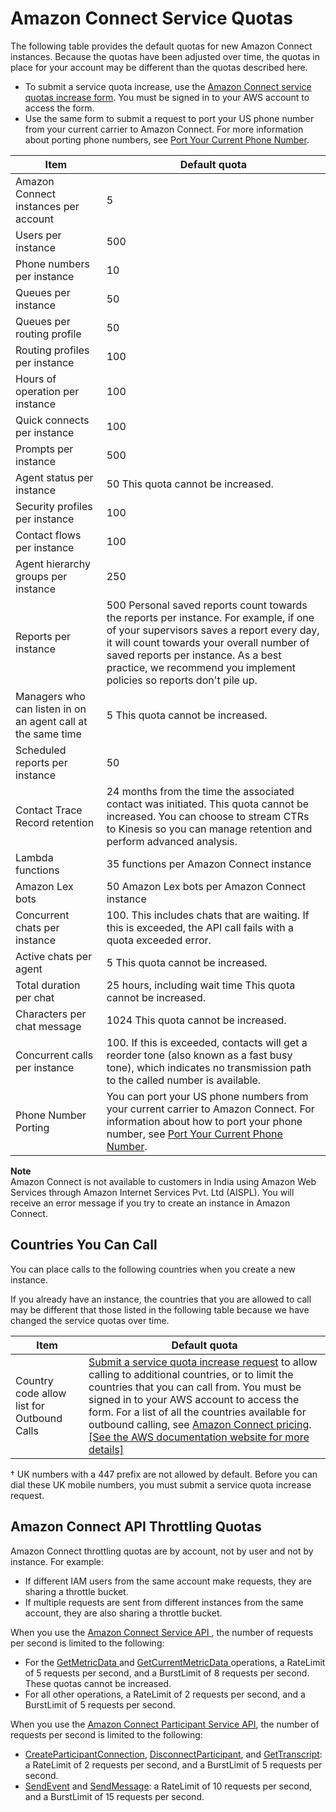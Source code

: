# Amazon Connect Service Quotas<a name="amazon-connect-service-limits"></a>

The following table provides the default quotas for new Amazon Connect instances\. Because the quotas have been adjusted over time, the quotas in place for your account may be different than the quotas described here\. 
+ To submit a service quota increase, use the [Amazon Connect service quotas increase form](https://console.aws.amazon.com/support/home#/case/create?issueType=service-limit-increase&limitType=service-code-connect)\. You must be signed in to your AWS account to access the form\.
+ Use the same form to submit a request to port your US phone number from your current carrier to Amazon Connect\. For more information about porting phone numbers, see [Port Your Current Phone Number](port-phone-number.md)\.


| Item | Default quota | 
| --- | --- | 
|  Amazon Connect instances per account  |  5  | 
|  Users per instance  |  500  | 
|  Phone numbers per instance  |  10  | 
|  Queues per instance  |  50  | 
|  Queues per routing profile  |  50  | 
|  Routing profiles per instance  |  100  | 
|  Hours of operation per instance  |  100  | 
|  Quick connects per instance  |  100  | 
|  Prompts per instance  |  500  | 
|  Agent status per instance  |  50 This quota cannot be increased\.  | 
|  Security profiles per instance  |  100  | 
|  Contact flows per instance  |  100  | 
|  Agent hierarchy groups per instance  |  250  | 
|  Reports per instance  |  500 Personal saved reports count towards the reports per instance\. For example, if one of your supervisors saves a report every day, it will count towards your overall number of saved reports per instance\. As a best practice, we recommend you implement policies so reports don't pile up\.   | 
| Managers who can listen in on an agent call at the same time  |  5 This quota cannot be increased\.  | 
|  Scheduled reports per instance  |  50  | 
|  Contact Trace Record retention  |  24 months from the time the associated contact was initiated\. This quota cannot be increased\.  You can choose to stream CTRs to Kinesis so you can manage retention and perform advanced analysis\.  | 
|  Lambda functions  |  35 functions per Amazon Connect instance  | 
|  Amazon Lex bots  |  50 Amazon Lex bots per Amazon Connect instance  | 
|  Concurrent chats per instance  |  100\. This includes chats that are waiting\. If this is exceeded, the API call fails with a quota exceeded error\.  | 
|  Active chats per agent  |  5 This quota cannot be increased\.  | 
|  Total duration per chat  |  25 hours, including wait time This quota cannot be increased\.  | 
|  Characters per chat message  |  1024 This quota cannot be increased\.  | 
|  Concurrent calls per instance  |  100\. If this is exceeded, contacts will get a reorder tone \(also known as a fast busy tone\), which indicates no transmission path to the called number is available\.   | 
| Phone Number Porting |  You can port your US phone numbers from your current carrier to Amazon Connect\. For information about how to port your phone number, see [Port Your Current Phone Number](port-phone-number.md)\.  | 

**Note**  
Amazon Connect is not available to customers in India using Amazon Web Services through Amazon Internet Services Pvt\. Ltd \(AISPL\)\. You will receive an error message if you try to create an instance in Amazon Connect\.

## Countries You Can Call<a name="country-code-allow-list"></a>

You can place calls to the following countries when you create a new instance\.

If you already have an instance, the countries that you are allowed to call may be different that those listed in the following table because we have changed the service quotas over time\.


| Item | Default quota | 
| --- | --- | 
| Country code allow list for Outbound Calls |  [Submit a service quota increase request](https://console.aws.amazon.com/support/home#/case/create?issueType=service-limit-increase&limitType=service-code-connect) to allow calling to additional countries, or to limit the countries that you can call from\. You must be signed in to your AWS account to access the form\. For a list of all the countries available for outbound calling, see [Amazon Connect pricing](http://aws.amazon.com/connect/pricing/)\.  [\[See the AWS documentation website for more details\]](http://docs.aws.amazon.com/connect/latest/adminguide/amazon-connect-service-limits.html)  | 

† UK numbers with a 447 prefix are not allowed by default\. Before you can dial these UK mobile numbers, you must submit a service quota increase request\.

## Amazon Connect API Throttling Quotas<a name="connect-api-limits"></a>

Amazon Connect throttling quotas are by account, not by user and not by instance\. For example: 
+ If different IAM users from the same account make requests, they are sharing a throttle bucket\. 
+ If multiple requests are sent from different instances from the same account, they are also sharing a throttle bucket\. 

 When you use the [Amazon Connect Service API ](https://docs.aws.amazon.com/connect/latest/APIReference/welcome.html), the number of requests per second is limited to the following:
+ For the [GetMetricData ](https://docs.aws.amazon.com/connect/latest/APIReference/API_GetMetricData.html) and [GetCurrentMetricData ](https://docs.aws.amazon.com/connect/latest/APIReference/API_GetCurrentMetricData.html) operations, a RateLimit of 5 requests per second, and a BurstLimit of 8 requests per second\. These quotas cannot be increased\. 
+ For all other operations, a RateLimit of 2 requests per second, and a BurstLimit of 5 requests per second\.

 When you use the [Amazon Connect Participant Service API](https://docs.aws.amazon.com/connect-participant/latest/APIReference/Welcome.html), the number of requests per second is limited to the following:
+  [CreateParticipantConnection](https://docs.aws.amazon.com/connect/latest/APIReference/API_CreateParticipantConnection.html), [DisconnectParticipant](https://docs.aws.amazon.com/connect/latest/APIReference/API_DisconnectParticipant.html), and [GetTranscript](https://docs.aws.amazon.com/connect/latest/APIReference/API_GetTranscript.html): a RateLimit of 2 requests per second, and a BurstLimit of 5 requests per second\.
+  [SendEvent](https://docs.aws.amazon.com/connect/latest/APIReference/API_SendEvent.html) and [SendMessage](https://docs.aws.amazon.com/connect/latest/APIReference/API_SendMessage.html): a RateLimit of 10 requests per second, and a BurstLimit of 15 requests per second\.
